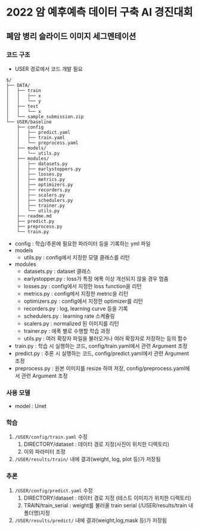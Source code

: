 # 2022 암 예후예측 데이터 구축 AI 경진대회
## 폐암 병리 슬라이드 이미지 세그멘테이션

### 코드 구조
- USER 경로에서 코드 개발 필요
```
$/
├── DATA/
│   ├── train
│   │   ├── x
│   │   └── y
│   ├── test
│   │   └── x
│   └── sample_submission.zip
└── USER/baseline
    ├── config
    │   ├── predict.yaml
    │   ├── train.yaml
    │   └── preprocess.yaml
    ├── models/
    │   └── utils.py
    ├── modules/
    │   ├── datasets.py
    │   ├── earlystoppers.py
    │   ├── losses.py
    │   ├── metrics.py
    │   ├── optimizers.py
    │   ├── recorders.py
    │   ├── scalers.py
    │   ├── schedulers.py
    │   ├── trainer.py
    │   └── utils.py
    ├── readme.md
    ├── predict.py
    ├── preprocess.py
    └── train.py
```

- config : 학습/추론에 필요한 파라미터 등을 기록하는 yml 파일
- models  
    - utils.py : config에서 지정한 모델 클래스를 리턴
- modules
    - datasets.py : dataset 클래스
    - earlystopper.py : loss가 특정 에폭 이상 개선되지 않을 경우 멈춤
    - losses.py : config에서 지정한 loss function을 리턴
    - metrics.py : config에서 지정한 metric을 리턴
    - optimizers.py : config에서 지정한 optimizer를 리턴
    - recorders.py : log, learning curve 등을 기록
    - schedulers.py : learning rate 스케쥴링
    - scalers.py : normalized 된 이미지를 리턴
    - trainer.py : 에폭 별로 수행할 학습 과정
    - utils.py : 여러 확장자 파일을 불러오거나 여러 확장자로 저장하는 등의 함수
- train.py : 학습 시 실행하는 코드, config/train.yaml에서 관련 Argument 조정
- predict.py : 추론 시 실행하는 코드, config/predict.yaml에서 관련 Argument 조정
- preprocess.py : 원본 이미지를 resize 하여 저장, config/preprocess.yaml에서 관련 Argument 조정

### 사용 모델
- model : Unet

### 학습

1. `/USER/config/train.yaml` 수정
    1. DIRECTORY/dataset : 데이터 경로 지정(사진이 위치한 디렉토리)
    2. 이외 파라미터 조정
2. `/USER/results/train/` 내에 결과(weight, log, plot 등)가 저장됨


### 추론

1. `/USER/config/predict.yaml` 수정
    1. DIRECTORY/dataset : 데이터 경로 지정 (테스트 이미지가 위치한 디렉토리)
    2. TRAIN/train_serial : weight를 불러올 train serial (/USER/results/train 내 폴더명)지정
2. `/USER/results/predict/` 내에 결과(weight,log,mask 등)가 저장됨
